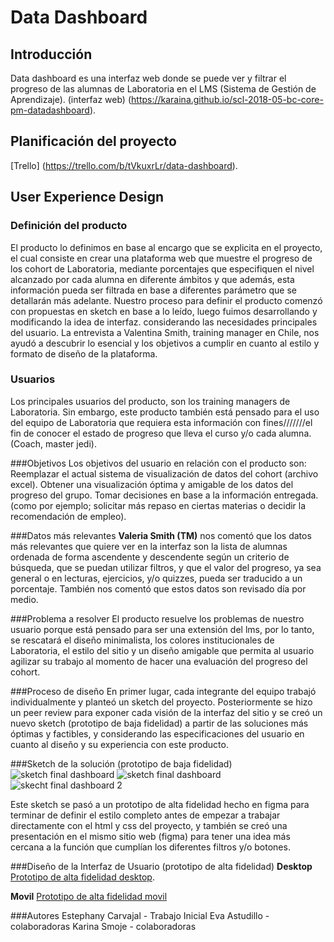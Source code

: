 # Data Dashboard

## Introducción
Data dashboard es una interfaz web donde se puede ver y filtrar el progreso de las alumnas de Laboratoria en el  LMS (Sistema de Gestión de Aprendizaje).
(interfaz web)
(https://karaina.github.io/scl-2018-05-bc-core-pm-datadashboard).


## Planificación del proyecto
[Trello]
(https://trello.com/b/tVkuxrLr/data-dashboard).


## User Experience Design

### Definición del producto
El producto lo definimos en base al encargo que se explicita en el proyecto, el cual consiste en crear una plataforma web que muestre el progreso de los cohort de Laboratoria, mediante porcentajes que especifiquen el nivel alcanzado por cada alumna en diferente ámbitos y que además, esta información pueda ser filtrada en base a diferentes parámetro que se detallarán más adelante.
Nuestro proceso para definir el producto comenzó con propuestas en sketch en base a lo leído, luego fuimos desarrollando y modificando la idea de interfaz.  considerando las necesidades principales del usuario. La entrevista a Valentina Smith, training manager en Chile, nos ayudó a descubrir lo esencial y los objetivos a cumplir en cuanto al estilo y formato de diseño de la plataforma.

### Usuarios
Los principales usuarios del producto, son los training managers de Laboratoria. Sin embargo, este producto también está pensado para el uso del equipo de Laboratoria que requiera esta información con fines///////el fin de conocer el estado de progreso que lleva el curso y/o cada alumna. (Coach, master jedi).


###Objetivos 
Los objetivos del usuario en relación con el producto son:
Reemplazar el actual sistema de visualización de datos del cohort (archivo excel).
Obtener una visualización óptima y amigable de los datos del progreso del grupo.
Tomar decisiones  en base a la información entregada. (como por ejemplo; solicitar más repaso en ciertas materias o decidir la recomendación de empleo).

###Datos más relevantes
**Valeria Smith (TM)** nos comentó que los datos más relevantes que quiere ver en la interfaz son la lista de alumnas ordenada de forma ascendente y descendente según un criterio de búsqueda, que se puedan utilizar filtros, y que el valor del progreso, ya sea general o en lecturas, ejercicios, y/o quizzes, pueda ser traducido a un porcentaje. También nos comentó que estos datos son revisado día por medio.

###Problema a resolver
El producto resuelve los problemas  de nuestro usuario porque está pensado para ser una extensión del lms, por lo tanto, se rescatará el diseño minimalista, los colores institucionales de Laboratoria, el estilo del sitio y  un diseño amigable que permita al usuario agilizar su trabajo al momento de hacer una evaluación del progreso del cohort. 

###Proceso de diseño
 En primer lugar, cada integrante del equipo trabajó individualmente y planteó un sketch del proyecto. Posteriormente se hizo un peer review para exponer cada visión de la interfaz del sitio y se creó un nuevo sketch (prototipo de baja fidelidad) a partir de las soluciones más óptimas y factibles, y considerando las especificaciones del usuario en cuanto al diseño y su experiencia con este producto. 
 
###Sketch de la solución (prototipo de baja fidelidad)
![sketch final dashboard](https://user-images.githubusercontent.com/39053734/41178829-dd342274-6b3e-11e8-96de-82289f03ac70.jpg)
![sketch final dashboard](https://user-images.githubusercontent.com/39053734/41178829-dd342274-6b3e-11e8-96de-82289f03ac70.jpg)
![skecht final dashboard 2](https://user-images.githubusercontent.com/39053734/41180840-06b09446-6b46-11e8-803b-04f61a660b5a.jpg)

Este sketch se pasó a un prototipo de alta fidelidad hecho en figma para terminar de definir el estilo completo antes de empezar a trabajar directamente con el html y css del proyecto, y también se creó una presentación en el mismo sitio web (figma) para tener una idea más cercana a la función que cumplían los diferentes filtros y/o botones.

###Diseño de la Interfaz de Usuario (prototipo de alta fidelidad)
 **Desktop**
[Prototipo de alta fidelidad desktop](https://www.figma.com/file/YmabpXXPzkEybU2GKnmokm65/Data).
 
**Movil**
[Prototipo de alta fidelidad movil](https://www.figma.com/file/Bfgp5x9Cak2Fjwd3brofLACU/PROYECTO-DASHBOARD)



###Autores 
Estephany Carvajal - Trabajo Inicial 
Eva Astudillo - colaboradoras 
Karina Smoje - colaboradoras 


